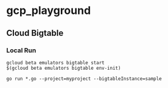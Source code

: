 # gcp_playground

## Cloud Bigtable

### Local Run

```
gcloud beta emulators bigtable start
$(gcloud beta emulators bigtable env-init)

go run *.go --project=myproject --bigtableInstance=sample
```